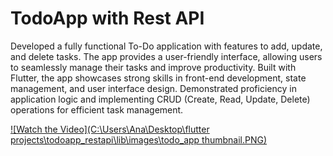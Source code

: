 # TodoApp with Rest API

Developed a fully functional To-Do application with features to add, update, and delete tasks. The app provides a user-friendly interface, allowing users to seamlessly manage their tasks and improve productivity. Built with  Flutter, the app showcases strong skills in front-end development, state management, and user interface design. Demonstrated proficiency in application logic and implementing CRUD (Create, Read, Update, Delete) operations for efficient task management.

[![Watch the Video](C:\Users\Ana\Desktop\flutter projects\todoapp_restapi\lib\images\todo_app thumbnail.PNG)](https://drive.google.com/file/d/1At8cvwWfnMrjrvRYF1epx2TYYYqOXsNd/view?usp=sharing)

